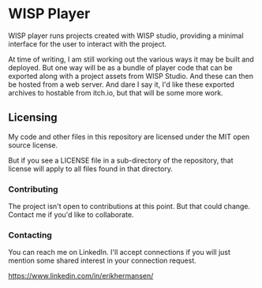 # WISP Player

WISP player runs projects created with WISP studio, providing a minimal interface for the user to interact with the project.

At time of writing, I am still working out the various ways it may be built and deployed. But one way will be as a bundle of player code that can be exported along with a project assets from WISP Studio. And these can then be hosted from a web server. And dare I say it, I'd like these exported archives to hostable from itch.io, but that will be some more work.

## Licensing

My code and other files in this repository are licensed under the MIT open source license.

But if you see a LICENSE file in a sub-directory of the repository, that license will apply to all files found in that directory.

### Contributing

The project isn't open to contributions at this point. But that could change. Contact me if you'd like to collaborate.

### Contacting

You can reach me on LinkedIn. I'll accept connections if you will just mention some shared interest in your connection request.

https://www.linkedin.com/in/erikhermansen/